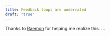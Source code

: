 ```yaml
---
title: Feedback loops are underrated
draft: "true"
---
```

Thanks to [Raemon](https://www.lesswrong.com/posts/pZrvkZzL2JnbRgEBC/feedbackloop-first-rationality) for helping me realize this.
...